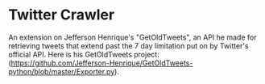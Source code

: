 # Twitter Crawler 

An extension on Jefferson Henrique's "GetOldTweets", an API he made for retrieving tweets that extend past the 7 day limitation put on by Twitter's official API. Here is his GetOldTweets project: (https://github.com/Jefferson-Henrique/GetOldTweets-python/blob/master/Exporter.py).
